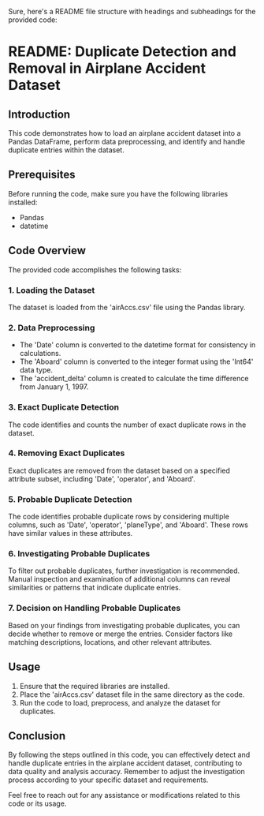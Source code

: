 Sure, here's a README file structure with headings and subheadings for the provided code:

# README: Duplicate Detection and Removal in Airplane Accident Dataset

## Introduction
This code demonstrates how to load an airplane accident dataset into a Pandas DataFrame, perform data preprocessing, and identify and handle duplicate entries within the dataset.

## Prerequisites
Before running the code, make sure you have the following libraries installed:
- Pandas
- datetime

## Code Overview
The provided code accomplishes the following tasks:

### 1. Loading the Dataset
The dataset is loaded from the 'airAccs.csv' file using the Pandas library.

### 2. Data Preprocessing
- The 'Date' column is converted to the datetime format for consistency in calculations.
- The 'Aboard' column is converted to the integer format using the 'Int64' data type.
- The 'accident_delta' column is created to calculate the time difference from January 1, 1997.

### 3. Exact Duplicate Detection
The code identifies and counts the number of exact duplicate rows in the dataset.

### 4. Removing Exact Duplicates
Exact duplicates are removed from the dataset based on a specified attribute subset, including 'Date', 'operator', and 'Aboard'.

### 5. Probable Duplicate Detection
The code identifies probable duplicate rows by considering multiple columns, such as 'Date', 'operator', 'planeType', and 'Aboard'. These rows have similar values in these attributes.

### 6. Investigating Probable Duplicates
To filter out probable duplicates, further investigation is recommended. Manual inspection and examination of additional columns can reveal similarities or patterns that indicate duplicate entries.

### 7. Decision on Handling Probable Duplicates
Based on your findings from investigating probable duplicates, you can decide whether to remove or merge the entries. Consider factors like matching descriptions, locations, and other relevant attributes.

## Usage
1. Ensure that the required libraries are installed.
2. Place the 'airAccs.csv' dataset file in the same directory as the code.
3. Run the code to load, preprocess, and analyze the dataset for duplicates.

## Conclusion
By following the steps outlined in this code, you can effectively detect and handle duplicate entries in the airplane accident dataset, contributing to data quality and analysis accuracy. Remember to adjust the investigation process according to your specific dataset and requirements.

Feel free to reach out for any assistance or modifications related to this code or its usage.
